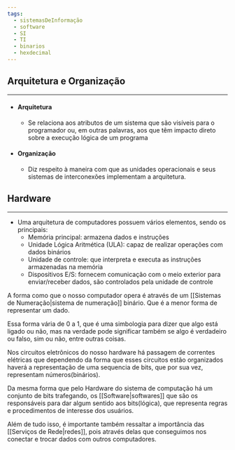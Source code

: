 ```yaml
---
tags:
  - sistemasDeInformação
  - software
  - SI
  - TI
  - binarios
  - hexdecimal
---
```


## Arquitetura e Organização
---

  - #### Arquitetura
	  - Se relaciona aos atributos de um sistema que são visíveis para o programador ou, em outras palavras, aos que têm impacto direto sobre a execução lógica de um programa

- #### Organização
	- Diz respeito à maneira com que as unidades operacionais e seus sistemas de interconexões implementam a arquitetura.

## Hardware
---
- Uma arquitetura de computadores possuem vários elementos, sendo os principais:
	- Memória principal: armazena dados e instruções
	- Unidade Lógica Aritmética (ULA): capaz de realizar operações com dados binários
	- Unidade de controle: que interpreta e executa as instruções armazenadas na memória 
	- Dispositivos E/S: fornecem comunicação com o meio exterior para enviar/receber dados, são controlados pela unidade de controle


A forma como que o nosso computador opera é através de um [[Sistemas de Numeração|sistema de numeração]] binário. Que é a menor forma de representar um dado. 

Essa forma vária de 0 a 1, que é uma simbologia para dizer que algo está ligado ou não, mas na verdade pode significar também se algo é verdadeiro ou falso, sim ou não, entre outras coisas. 

Nos circuitos eletrônicos do nosso hardware há passagem de correntes elétricas que dependendo da forma que esses circuitos estão organizados haverá a representação de uma sequencia de bits, que por sua vez, representam números(binários).

Da mesma forma que pelo Hardware do sistema de computação há um conjunto de bits trafegando, os [[Software|softwares]] que são os responsáveis para dar algum sentido aos bits(lógica), que representa regras e procedimentos de interesse dos usuários.

Além de tudo isso, é importante também ressaltar a importância das [[Serviços de Rede|redes]], pois através delas que conseguimos nos conectar e trocar dados com outros computadores.